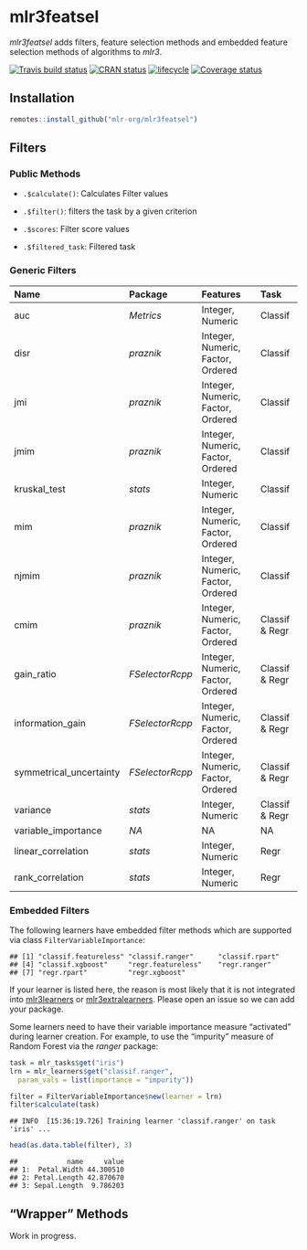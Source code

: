 
# mlr3featsel

*mlr3featsel* adds filters, feature selection methods and embedded
feature selection methods of algorithms to *mlr3*.

[![Travis build
status](https://travis-ci.org/mlr-org/mlr3featsel.svg?branch=master)](https://travis-ci.org/mlr-org/mlr3featsel)
[![CRAN
status](https://www.r-pkg.org/badges/version/mlr3featsel)](https://cran.r-project.org/package=mlr3featsel)
[![lifecycle](https://img.shields.io/badge/lifecycle-experimental-orange.svg)](https://www.tidyverse.org/lifecycle/#experimental)
[![Coverage
status](https://codecov.io/gh/mlr-org/mlr3featsel/branch/master/graph/badge.svg)](https://codecov.io/github/mlr-org/mlr3featsel?branch=master)

## Installation

``` r
remotes::install_github("mlr-org/mlr3featsel")
```

## Filters

### Public Methods

  - `.$calculate()`: Calculates Filter values

  - `.$filter()`: filters the task by a given criterion

  - `.$scores`: Filter score values

  - `.$filtered_task`: Filtered task

### Generic Filters

| Name                     | Package         | Features                          | Task           |
| :----------------------- | :-------------- | :-------------------------------- | :------------- |
| auc                      | *Metrics*       | Integer, Numeric                  | Classif        |
| disr                     | *praznik*       | Integer, Numeric, Factor, Ordered | Classif        |
| jmi                      | *praznik*       | Integer, Numeric, Factor, Ordered | Classif        |
| jmim                     | *praznik*       | Integer, Numeric, Factor, Ordered | Classif        |
| kruskal\_test            | *stats*         | Integer, Numeric                  | Classif        |
| mim                      | *praznik*       | Integer, Numeric, Factor, Ordered | Classif        |
| njmim                    | *praznik*       | Integer, Numeric, Factor, Ordered | Classif        |
| cmim                     | *praznik*       | Integer, Numeric, Factor, Ordered | Classif & Regr |
| gain\_ratio              | *FSelectorRcpp* | Integer, Numeric, Factor, Ordered | Classif & Regr |
| information\_gain        | *FSelectorRcpp* | Integer, Numeric, Factor, Ordered | Classif & Regr |
| symmetrical\_uncertainty | *FSelectorRcpp* | Integer, Numeric, Factor, Ordered | Classif & Regr |
| variance                 | *stats*         | Integer, Numeric                  | Classif & Regr |
| variable\_importance     | *NA*            | NA                                | NA             |
| linear\_correlation      | *stats*         | Integer, Numeric                  | Regr           |
| rank\_correlation        | *stats*         | Integer, Numeric                  | Regr           |

### Embedded Filters

The following learners have embedded filter methods which are supported
via class `FilterVariableImportance`:

    ## [1] "classif.featureless" "classif.ranger"      "classif.rpart"      
    ## [4] "classif.xgboost"     "regr.featureless"    "regr.ranger"        
    ## [7] "regr.rpart"          "regr.xgboost"

If your learner is listed here, the reason is most likely that it is not
integrated into [mlr3learners](https://github.com/mlr-org/mlr3learners)
or [mlr3extralearners](https://github.com/mlr-org/mlr3extralearners).
Please open an issue so we can add your package.

Some learners need to have their variable importance measure “activated”
during learner creation. For example, to use the “impurity” measure of
Random Forest via the *ranger* package:

``` r
task = mlr_tasks$get("iris")
lrn = mlr_learners$get("classif.ranger",
  param_vals = list(importance = "impurity"))

filter = FilterVariableImportance$new(learner = lrn)
filter$calculate(task)
```

    ## INFO  [15:36:19.726] Training learner 'classif.ranger' on task 'iris' ...

``` r
head(as.data.table(filter), 3)
```

    ##            name     value
    ## 1:  Petal.Width 44.300510
    ## 2: Petal.Length 42.870670
    ## 3: Sepal.Length  9.786203

## “Wrapper” Methods

Work in progress.
